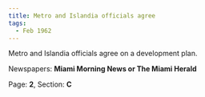 ```yaml
---  
title: Metro and Islandia officials agree  
tags:  
  - Feb 1962  
---  
```

  
Metro and Islandia officials agree on a development plan.  
  
Newspapers: **Miami Morning News or The Miami Herald**  
  
Page: **2**, Section: **C** 
